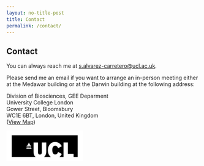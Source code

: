 ```yaml
---
layout: no-title-post
title: Contact
permalink: /contact/
---
```


## __Contact__

You can always reach me at [s.alvarez-carretero@ucl.ac.uk](mailto://s.alvarez-carretero@ucl.ac.uk).

Please send me an email if you want to arrange an in-person meeting either at the Medawar building or at the Darwin building at the following address:

Division of Biosciences, GEE Deparment<br>
University College London<br>
Gower Street, Bloomsbury<br>
WC1E 6BT, London, United Kingdom<br>
([View Map](http://www.ucl.ac.uk/maps/downloads/ucl-bloomsbury-campus.jpeg))
<p align="left">
 <img width="200" height="80" src="/assets/figs/Logo_UCL.jpg">
</p>

<br>
